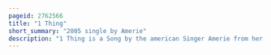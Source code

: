 ```yaml
---
pageid: 2762566
title: "1 Thing"
short_summary: "2005 single by Amerie"
description: "1 Thing is a Song by the american Singer Amerie from her second Studio Album Touch. Written by Amerie and rich Harrison and produced by the latter the Song is influenced by go-go Rhythms and features a prominent Sample from the Meters' 1970 Funk Recording of oh Calcutta! Written by Stanley Walden. Sons Lyrics focus on an unidentified Thing that fuels a romantic Attraction."
---
```

